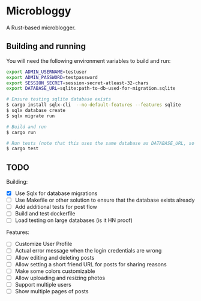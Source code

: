 # Microbloggy

A Rust-based microblogger.

## Building and running

You will need the following environment variables to build and run:

```bash
export ADMIN_USERNAME=testuser
export ADMIN_PASSWORD=testpassword
export SESSION_SECRET=session-secret-atleast-32-chars
export DATABASE_URL=sqlite:path-to-db-used-for-migration.sqlite

# Ensure testing sqlite database exists
$ cargo install sqlx-cli  --no-default-features --features sqlite
$ sqlx database create
$ sqlx migrate run

# Build and run
$ cargo run

# Run tests (note that this uses the same database as DATABASE_URL, so be careful)
$ cargo test
```

## TODO

Building:

- [x] Use Sqlx for database migrations
- [ ] Use Makefile or other solution to ensure that the database exists already
- [ ] Add additional tests for post flow
- [ ] Build and test dockerfile
- [ ] Load testing on large databases (is it HN proof)

Features:

- [ ] Customize User Profile
- [ ] Actual error message when the login credentials are wrong
- [ ] Allow editing and deleting posts
- [ ] Allow setting a short friend URL for posts for sharing reasons
- [ ] Make some colors customizable
- [ ] Allow uploading and resizing photos
- [ ] Support multiple users
- [ ] Show multiple pages of posts
